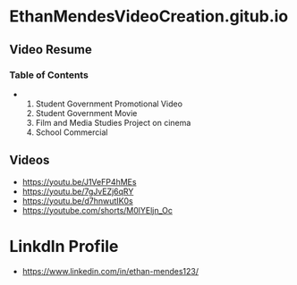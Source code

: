 # EthanMendesVideoCreation.gitub.io
## Video Resume 

### Table of Contents
- 1) Student Government Promotional Video
  2) Student Government Movie
  3) Film and Media Studies Project on cinema
  4) School Commercial 
## Videos 
- https://youtu.be/J1VeFP4hMEs
- https://youtu.be/7gJvEZj6qRY
- https://youtu.be/d7hnwutIK0s
- https://youtube.com/shorts/M0lYEljn_Oc

# Linkdln Profile
- https://www.linkedin.com/in/ethan-mendes123/
  
